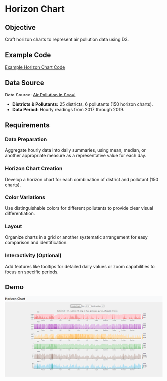 # Horizon Chart 

## Objective

Craft horizon charts to represent air pollution data using D3.

## Example Code

[Example Horizon Chart Code](https://observablehq.com/@d3/horizon-chart)

## Data Source

Data Source: [Air Pollution in Seoul](https://www.kaggle.com/datasets/bappekim/air-pollution-in-seoul)

- **Districts & Pollutants:** 25 districts, 6 pollutants (150 horizon charts).
- **Data Period:** Hourly readings from 2017 through 2019.

## Requirements

### Data Preparation

Aggregate hourly data into daily summaries, using mean, median, or another appropriate measure as a representative value for each day.

### Horizon Chart Creation

Develop a horizon chart for each combination of district and pollutant (150 charts).

### Color Variations

Use distinguishable colors for different pollutants to provide clear visual differentiation.

### Layout

Organize charts in a grid or another systematic arrangement for easy comparison and identification.

### Interactivity (Optional)

Add features like tooltips for detailed daily values or zoom capabilities to focus on specific periods.

## Demo
![image](https://github.com/Yang-Shun-Yu/Data-Visualization-Project/blob/master/Horizon%20Chart/horizon.png)



